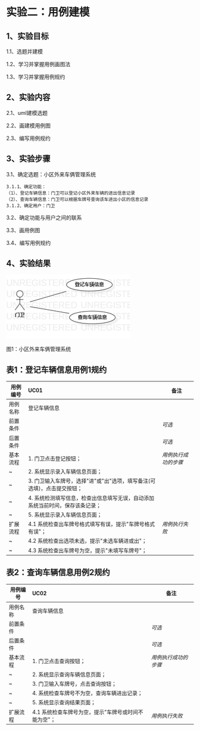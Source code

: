 # 实验二：用例建模

## 1、实验目标

1.1、选题并建模

1.2、学习并掌握用例画图法

1.3、学习并掌握用例规约

## 2、实验内容

2.1、uml建模选题

2.2、画建模用例图

2.3、编写用例规约

## 3、实验步骤

3.1、确定选题：小区外来车俩管理系统

    3.1.1、确定功能：
    （1）、登记车辆信息：门卫可以登记小区外来车辆的进出信息记录
    （2）、查询车辆信息：门卫可以根据车牌号查询该车进出小区的信息记录
    3.1.2、确定用户：门卫

3.2、确定功能与用户之间的联系

3.3、画用例图

3.4、编写用例规约

## 4、实验结果

![用例图](./lab2_UseCaseDiagram.png)

图1：小区外来车俩管理系统

## 表1：登记车辆信息用例1规约  

用例编号  | UC01 | 备注  
-|:-|-  
用例名称  | 登记车辆信息  |   
前置条件  |      | *可选*   
后置条件  |      | *可选*   
基本流程  | 1. 门卫点击登记按钮；  |*用例执行成功的步骤*    
~| 2. 系统显示录入车辆信息页面；  |   
~| 3. 门卫输入车牌号，选择"进"或"出"选项，填写备注(可选填)，点击提交按钮；  |   
~| 4. 系统检测填写信息，检查出信息填写无误，自动添加系统当前时间，保存该条记录；   |   
~| 5. 系统显示录入车辆信息页面；  |  
扩展流程  | 4.1 系统检查出车牌号格式填写有误，提示"车牌号格式有误"；   |*用例执行失败*    
~| 4.2 系统检查出选项未选，提示"未选车辆进或出"；   |  
~| 4.3 系统检查出车牌号为空，提示"未填写车牌号"；   |



## 表2：查询车辆信息用例2规约  

用例编号  | UC02 | 备注  
-|:-|-  
用例名称  | 查询车辆信息  |   
前置条件  |      | *可选*   
后置条件  |      | *可选*   
基本流程  | 1. 门卫点击查询按钮；  |*用例执行成功的步骤*    
~| 2. 系统显示查询车辆信息页面；  |   
~| 3. 门卫输入车牌号，点击查询按钮；  |    
~| 4. 系统检查车牌号不为空，查询车辆进出记录；   |
~| 5. 系统显示查询结果页面；   |
扩展流程  | 4.1 系统检查车牌号为空，提示"车牌号或时间不能为空"；  |*用例执行失败*

